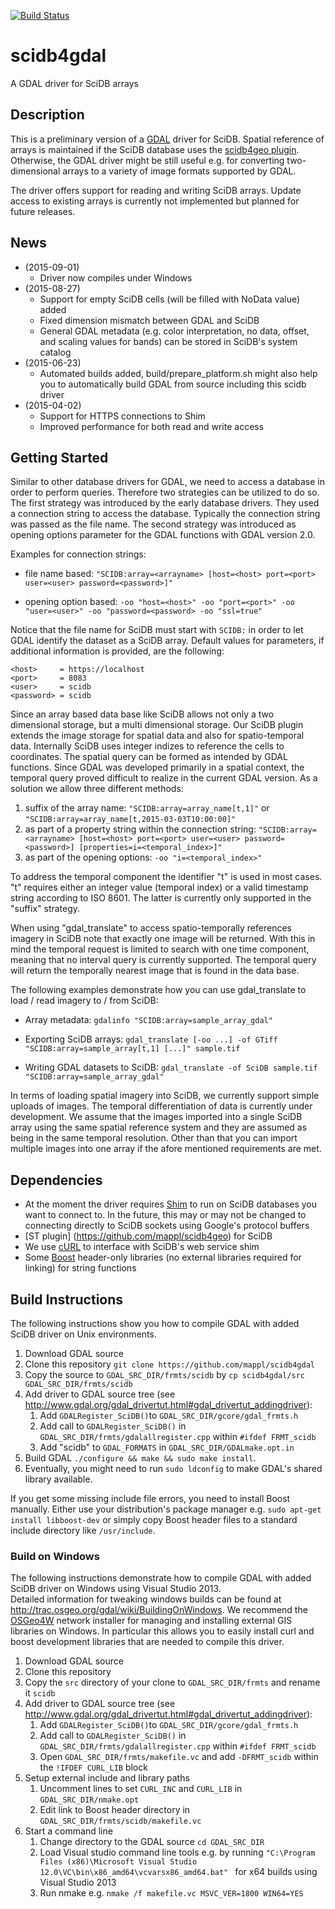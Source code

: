 [![Build Status](https://travis-ci.org/mappl/scidb4gdal.svg?branch=master)](https://travis-ci.org/mappl/scidb4gdal)
# scidb4gdal
A GDAL driver for SciDB arrays

## Description
This is a preliminary version of a [GDAL](http://www.gdal.org) driver for SciDB. Spatial reference of arrays is maintained if the SciDB database uses the [scidb4geo plugin](https://github.com/mappl/scidb4geo).
Otherwise, the GDAL driver might be still useful e.g. for converting two-dimensional arrays to a variety of image formats supported by GDAL. 

The driver offers support for reading and writing SciDB arrays. Update access to existing arrays is currently not implemented but planned for future releases.

## News
- (2015-09-01)
    - Driver now compiles under Windows
- (2015-08-27)
	- Support for empty SciDB cells (will be filled with NoData value) added
	- Fixed dimension mismatch between GDAL and SciDB
	- General GDAL metadata (e.g. color interpretation, no data, offset, and scaling values for bands) can be stored in SciDB's system catalog
- (2015-06-23)
	- Automated builds added, build/prepare_platform.sh might also help you to automatically build GDAL from source including this scidb driver
- (2015-04-02)
    - Support for HTTPS connections to Shim
    - Improved performance for both read and write access

## Getting Started
Similar to other database drivers for GDAL, we need to access a database in order to perform queries. Therefore two strategies can be utilized to do so. The first strategy was introduced by the early database drivers. They used a connection string to access the database. Typically the connection string was passed as the file name.
The second strategy was introduced as opening options parameter for the GDAL functions with GDAL version 2.0.

Examples for connection strings:
- file name based: `"SCIDB:array=<arrayname> [host=<host> port=<port> user=<user> password=<password>]"`

- opening option based: `-oo "host=<host>" -oo "port=<port>" -oo "user=<user>" -oo "password=<password> -oo "ssl=true"`

Notice that the file name for SciDB must start with `SCIDB:` in order to let GDAL identify the dataset as a SciDB array. Default values for parameters, if additional information is provided, are the following:

    <host>     = https://localhost
    <port>     = 8083
    <user>     = scidb
    <password> = scidb

Since an array based data base like SciDB allows not only a two dimensional storage, but a multi dimensional storage. Our SciDB plugin extends the image storage for spatial data and also for spatio-temporal data. Internally SciDB uses integer indizes to reference the cells to coordinates. The spatial query can be formed as intended by GDAL functions. 
Since GDAL was developed primarily in a spatial context, the temporal query proved difficult to realize in the current GDAL version.
As a solution we allow three different methods:

1. suffix of the array name: `"SCIDB:array=array_name[t,1]"` or `"SCIDB:array=array_name[t,2015-03-03T10:00:00]"`
2. as part of a property string within the connection string: `"SCIDB:array=<arrayname> [host=<host> port=<port> user=<user> password=<password>] [properties=i=<temporal_index>]"`
3. as part of the opening options: `-oo "i=<temporal_index>"`

To address the temporal component the identifier "t" is used in most cases. "t" requires either an integer value (temporal index) or a valid timestamp string according to ISO 8601. The latter is currently only supported in the "suffix" strategy.

When using "gdal_translate" to access spatio-temporally references imagery in SciDB note that exactly one image will be returned. With this in mind the temporal request is limited to search with one time component, meaning that no interval query is currently supported. The temporal query will return the temporally nearest image that is found in the data base.

The following examples demonstrate how you can use gdal_translate to load / read imagery to / from SciDB: 

- Array metadata: `gdalinfo "SCIDB:array=sample_array_gdal"`

- Exporting SciDB arrays: `gdal_translate [-oo ...] -of GTiff "SCIDB:array=sample_array[t,1] [...]" sample.tif`

- Writing GDAL datasets to SciDB: `gdal_translate -of SciDB sample.tif "SCIDB:array=sample_array_gdal"`

In terms of loading spatial imagery into SciDB, we currently support simple uploads of images. The temporal differentiation of data is currently under development. We assume that the images imported into a single SciDB array using the same spatial reference system and they are assumed as being in the same temporal resolution. Other than that you can import multiple images into one array if the afore mentioned requirements are met.

## Dependencies
- At the moment the driver requires [Shim](https://github.com/Paradigm4/shim) to run on SciDB databases you want to connect to. In the future, this may or may not be changed to connecting directly to SciDB sockets using Google's protocol buffers
- [ST plugin] (https://github.com/mappl/scidb4geo) for SciDB
- We use [cURL](http://curl.haxx.se/) to interface with SciDB's web service shim
- Some [Boost](http://www.boost.org) header-only libraries (no external libraries required for linking) for string functions


## Build Instructions

The following instructions show you how to compile GDAL with added SciDB driver on Unix environments.

1. Download GDAL source
2. Clone this repository `git clone https://github.com/mappl/scidb4gdal` 
3. Copy the source to `GDAL_SRC_DIR/frmts/scidb` by `cp scidb4gdal/src GDAL_SRC_DIR/frmts/scidb`
4. Add driver to GDAL source tree (see http://www.gdal.org/gdal_drivertut.html#gdal_drivertut_addingdriver):
    1. Add `GDALRegister_SciDB()`to `GDAL_SRC_DIR/gcore/gdal_frmts.h`
    2. Add call to `GDALRegister_SciDB()` in `GDAL_SRC_DIR/frmts/gdalallregister.cpp` within `#ifdef FRMT_scidb`
    3. Add "scidb" to `GDAL_FORMATS` in `GDAL_SRC_DIR/GDALmake.opt.in`
5. Build GDAL `./configure && make && sudo make install`. 
6. Eventually, you might need to run `sudo ldconfig` to make GDAL's shared library available.

If you get some missing include file errors, you need to install Boost manually. Either use your distribution's package manager e.g. `sudo apt-get install libboost-dev` or simply copy Boost header files to a standard include directory like `/usr/include`.


### Build on Windows

The following instructions demonstrate how to compile GDAL with added SciDB driver on Windows using Visual Studio 2013.  
Detailed information for tweaking windows builds can be found at http://trac.osgeo.org/gdal/wiki/BuildingOnWindows.
We recommend the [OSGeo4W](http://trac.osgeo.org/osgeo4w/) network installer for managing and installing external GIS libraries on Windows. 
In particular this allows you to easily install curl and boost development libraries that are needed to compile this driver.
 
1. Download GDAL source
2. Clone this repository
3. Copy the `src` directory of your clone to `GDAL_SRC_DIR/frmts` and rename it `scidb`
4. Add driver to GDAL source tree (see http://www.gdal.org/gdal_drivertut.html#gdal_drivertut_addingdriver):
    1. Add `GDALRegister_SciDB()`to `GDAL_SRC_DIR/gcore/gdal_frmts.h`
    2. Add call to `GDALRegister_SciDB()` in `GDAL_SRC_DIR/frmts/gdalallregister.cpp` within `#ifdef FRMT_scidb`
    3. Open `GDAL_SRC_DIR/frmts/makefile.vc` and add `-DFRMT_scidb`  within the `!IFDEF CURL_LIB` block
5. Setup external include and library paths
    1. Uncomment lines to set `CURL_INC` and `CURL_LIB` in `GDAL_SRC_DIR/nmake.opt`
    2. Edit link to Boost header directory in `GDAL_SRC_DIR/frmts/scidb/makefile.vc`
6. Start a command line 
    1. Change directory to the GDAL source `cd GDAL_SRC_DIR`
	2. Load Visual studio command line tools e.g. by running `"C:\Program Files (x86)\Microsoft Visual Studio 12.0\VC\bin\x86_amd64\vcvarsx86_amd64.bat"
` for x64 builds using Visual Studio 2013
    3. Run nmake e.g. `nmake /f makefile.vc MSVC_VER=1800 WIN64=YES`
 
